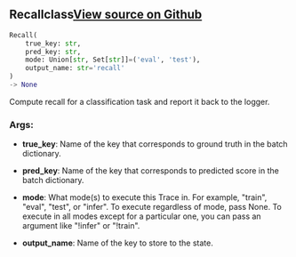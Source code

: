 ## Recall<span class="tag">class</span><a class="sourcelink" href=https://github.com/fastestimator/fastestimator/blob/r1.1/fastestimator/trace/metric/recall.py/#L27-L78>View source on Github</a>
```python
Recall(
	true_key: str,
	pred_key: str,
	mode: Union[str, Set[str]]=('eval', 'test'),
	output_name: str='recall'
)
-> None
```
Compute recall for a classification task and report it back to the logger.


<h3>Args:</h3>


* **true_key**: Name of the key that corresponds to ground truth in the batch dictionary.

* **pred_key**: Name of the key that corresponds to predicted score in the batch dictionary.

* **mode**: What mode(s) to execute this Trace in. For example, "train", "eval", "test", or "infer". To execute regardless of mode, pass None. To execute in all modes except for a particular one, you can pass an argument like "!infer" or "!train".

* **output_name**: Name of the key to store to the state.

